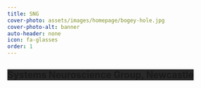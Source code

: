 ```yaml
---
title: SNG
cover-photo: assets/images/homepage/bogey-hole.jpg
cover-photo-alt: banner
auto-header: none
icon: fa-glasses
order: 1
---
```


## <span style="background-color:#282828;"> **Systems Neuroscience Group, Newcastle** </span>
